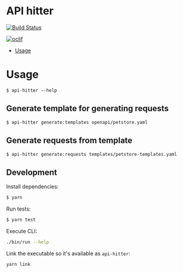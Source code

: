 # API hitter

[![Build Status](https://dev.azure.com/meeshkan/meeshkan-node-apps/_apis/build/status/Meeshkan.api-hitter?branchName=master)](https://dev.azure.com/meeshkan/meeshkan-node-apps/_build/latest?definitionId=26&branchName=master)

[![oclif](https://img.shields.io/badge/cli-oclif-brightgreen.svg)](https://oclif.io)

<!-- toc -->

- [Usage](#usage)
  <!-- tocstop -->

# Usage

<!-- usage -->

```sh-session
$ api-hitter --help
```

## Generate template for generating requests

```sh-session
$ api-hitter generate:templates openapi/petstore.yaml
```

## Generate requests from template

```sh-session
$ api-hitter generate:requests templates/petstore-templates.yaml
```

<!-- usagestop -->

## Development

Install dependencies:

```sh
$ yarn
```

Run tests:

```sh
$ yarn test
```

Execute CLI:

```sh
./bin/run --help
```

Link the executable so it's available as `api-hitter`:

```sh
yarn link
```
